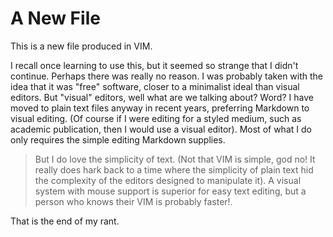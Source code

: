 # A New File

This is a new file produced in VIM.

I recall once learning to use this, but it seemed so strange that I didn't continue. Perhaps there was really no reason. I was probably taken with the idea that it was "free" software, closer to a minimalist ideal than visual editors. But "visual" editors, well what are we talking about? Word? I have moved to plain text files anyway in recent years, preferring Markdown to visual editing. (Of course if I were editing for a styled medium, such as academic publication, then I would use a visual editor). Most of what I do only requires the simple editing Markdown supplies.

> But I do love the simplicity of text. (Not that VIM is simple, god no! It really does hark back to a time where the simplicity of plain text hid the complexity of the editors designed to manipulate it). A visual system with mouse support is superior for easy text editing, but a person who knows their VIM is probably faster!.

That is the end of my rant. 
